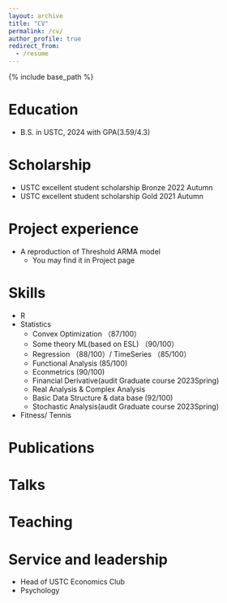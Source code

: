 ```yaml
---
layout: archive
title: "CV"
permalink: /cv/
author_profile: true
redirect_from:
  - /resume
---
```


{% include base_path %}

Education
======
* B.S. in USTC, 2024 with GPA(3.59/4.3)

Scholarship
=====
* USTC excellent student scholarship Bronze 2022 Autumn
* USTC excellent student scholarship  Gold  2021 Autumn 

Project experience
======
* A reproduction of Threshold ARMA model 
  * You may find it in Project page

Skills
======
* R
* Statistics
  * Convex Optimization （87/100）
  * Some theory ML(based on ESL) （90/100）
  * Regression （88/100）/ TimeSeries （85/100）
  * Functional Analysis (85/100)
  * Econmetrics (90/100)
  * Financial Derivative(audit Graduate course 2023Spring)
  * Real Analysis & Complex Analysis
  * Basic Data Structure & data base (92/100)
  * Stochastic Analysis(audit Graduate course 2023Spring)
* Fitness/ Tennis

Publications
======

  
Talks
======

  
Teaching
======

  
Service and leadership
======
* Head of USTC Economics Club
* Psychology 
